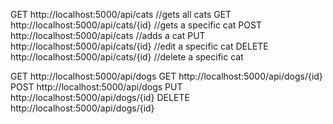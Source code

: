 GET http://localhost:5000/api/cats //gets all cats
GET http://localhost:5000/api/cats/{id} //gets a specific cat
POST http://localhost:5000/api/cats //adds a cat
PUT http://localhost:5000/api/cats/{id} //edit a specific cat
DELETE http://localhost:5000/api/cats/{id} //delete a specific cat

GET http://localhost:5000/api/dogs
GET http://localhost:5000/api/dogs/{id}
POST http://localhost:5000/api/dogs
PUT http://localhost:5000/api/dogs/{id}
DELETE http://localhost:5000/api/dogs/{id}